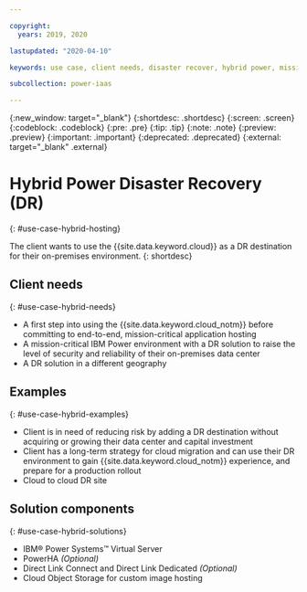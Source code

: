 ```yaml
---

copyright:
  years: 2019, 2020

lastupdated: "2020-04-10"

keywords: use case, client needs, disaster recover, hybrid power, mission-critical application, recovery

subcollection: power-iaas

---
```


{:new_window: target="_blank"}
{:shortdesc: .shortdesc}
{:screen: .screen}
{:codeblock: .codeblock}
{:pre: .pre}
{:tip: .tip}
{:note: .note}
{:preview: .preview}
{:important: .important}
{:deprecated: .deprecated}
{:external: target="_blank" .external}

# Hybrid Power Disaster Recovery (DR)
{: #use-case-hybrid-hosting}

The client wants to use the {{site.data.keyword.cloud}} as a DR destination for their on-premises environment.
{: shortdesc}

## Client needs
{: #use-case-hybrid-needs}

- A first step into using the {{site.data.keyword.cloud_notm}} before committing to end-to-end, mission-critical application hosting
- A mission-critical IBM Power environment with a DR solution to raise the level of security and reliability of their on-premises data center
- A DR solution in a different geography

## Examples
{: #use-case-hybrid-examples}

- Client is in need of reducing risk by adding a DR destination without acquiring or growing their data center and capital investment
- Client has a long-term strategy for cloud migration and can use their DR environment to gain {{site.data.keyword.cloud_notm}} experience, and prepare for a production rollout
- Cloud to cloud DR site

## Solution components
{: #use-case-hybrid-solutions}

- IBM&reg; Power Systems&trade; Virtual Server
- PowerHA *(Optional)*
- Direct Link Connect and Direct Link Dedicated *(Optional)*
- Cloud Object Storage for custom image hosting
